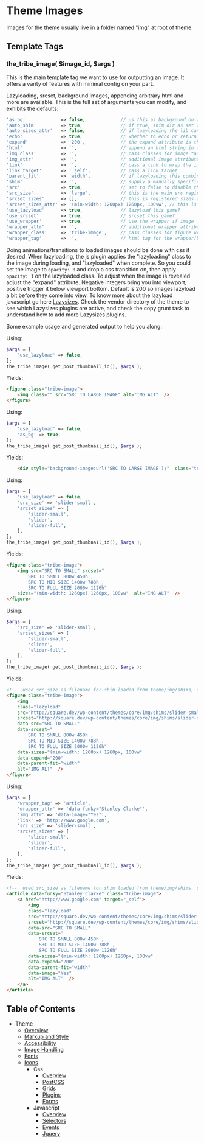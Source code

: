 #  Theme Images

Images for the theme usually live in a folder named "img" at root of theme. 

## Template Tags

### the_tribe_image( $image_id, $args )

This is the main template tag we want to use for outputting an image. It offers a varity of features with minimal config on your part.

Lazyloading, srcset, background images, appending arbitrary html and more are available. This is the full set of arguments you can modify, and exhibits the defaults:
```php
'as_bg'             => false,             // us this as background on wrapper?
'auto_shim'         => true,              // if true, shim dir as set will be used, src_size will be used as filename, with png as filetype
'auto_sizes_attr'   => false,             // if lazyloading the lib can auto create sizes attribute.
'echo'              => true,              // whether to echo or return the html
'expand'            => '200',             // the expand attribute is the threshold used by lazysizes. use negative to reveal once in viewport.
'html'              => '',                // append an html string in the wrapper
'img_class'         => '',                // pass classes for image tag. if lazyload is true class "lazyload" is auto added
'img_attr'          => '',                // additional image attributes
'link'              => '',                // pass a link to wrap the image
'link_target'       => '_self',           // pass a link target
'parent_fit'        => 'width',           // if lazyloading this combines with object fit css and the object fit polyfill
'shim'              => '',                // supply a manually specified shim for lazyloading. Will override auto_shim whether true/false.
'src'               => true,              // set to false to disable the src attribute. this is a fallback for non srcset browsers
'src_size'          => 'large',           // this is the main src registered image size
'srcset_sizes'      => [],                // this is registered sizes array for srcset.
'srcset_sizes_attr' => '(min-width: 1260px) 1260px, 100vw', // this is the srcset sizes attribute string used if auto is false.
'use_lazyload'      => true,              // lazyload this game?
'use_srcset'        => true,              // srcset this game?
'use_wrapper'       => true,              // use the wrapper if image
'wrapper_attr'      => '',                // additional wrapper attributes
'wrapper_class'     => 'tribe-image',     // pass classes for figure wrapper. If as_bg is set true gets auto class of "lazyload"
'wrapper_tag'       => '',                // html tag for the wrapper/background image container
```

Doing animations/transitions to loaded images should be done with css if desired. When lazyloading, the js plugin applies the "lazyloading" class to the image during loading, and "lazyloaded" when complete. So you could set the image to `opacity: 0` and drop a css transition on, then apply `opacity: 1` on the lazyloaded class. To adjust when the image is revealed adjust the "expand" attribute. Negative integers bring you into viewport, positive trigger it below viewport bottom. Default is 200 so images lazyload a bit before they come into view. To know more about the lazyload javascript go here [Lazysizes](https://github.com/aFarkas/lazysizes). Check the vendor directory of the theme to see which Lazysizes plugins are active, and check the copy grunt task to understand how to add more Lazysizes plugins. 

Some example usage and generated output to help you along:

Using: 
```php
$args = [
	'use_lazyload' => false,
];
the_tribe_image( get_post_thumbnail_id(), $args );
```
Yields:
```html
<figure class="tribe-image">
	<img class="" src="SRC TO LARGE IMAGE" alt="IMG ALT"  />
</figure>
```
Using: 
```php
$args = [
    'use_lazyload' => false,
    'as_bg' => true,
];
the_tribe_image( get_post_thumbnail_id(), $args );
```
Yields:
```html
	<div style="background-image:url('SRC TO LARGE IMAGE');"  class="tribe-image"></div>
```
Using: 
```php
$args = [
    'use_lazyload' => false,
    'src_size' => 'slider-small',
    'srcset_sizes' => [
        'slider-small',
        'slider',
        'slider-full',
    ],
];
the_tribe_image( get_post_thumbnail_id(), $args );
```
Yields:
```html
<figure class="tribe-image">
	<img src="SRC TO SMALL" srcset="
		SRC TO SMALL 800w 450h ,
        SRC TO MID SIZE 1400w 788h ,
        SRC TO FULL SIZE 2000w 1126h" 
    sizes="(min-width: 1260px) 1260px, 100vw"  alt="IMG ALT"  />
</figure>
```
Using: 
```php
$args = [
    'src_size' => 'slider-small',
    'srcset_sizes' => [
        'slider-small',
        'slider',
        'slider-full',
    ],
];
the_tribe_image( get_post_thumbnail_id(), $args );
```
Yields:
```html
<!--  used src_size as filename for shim loaded from theme/img/shims, shim applied to src and srcset, lazyload uses data atts -->
<figure class="tribe-image">
	<img 
	class="lazyload" 
	src="http://square.dev/wp-content/themes/core/img/shims/slider-small.png"  
	srcset="http://square.dev/wp-content/themes/core/img/shims/slider-small.png"  
	data-src="SRC TO SMALL"  
	data-srcset="
		SRC TO SMALL 800w 450h ,
        SRC TO MID SIZE 1400w 788h ,
        SRC TO FULL SIZE 2000w 1126h"  
    data-sizes="(min-width: 1260px) 1260px, 100vw"  
    data-expand="200"  
    data-parent-fit="width"  
    alt="IMG ALT"  />
</figure>
```

Using: 
```php
$args = [
	'wrapper_tag' => 'article',
	'wrapper_attr' => 'data-funky="Stanley Clarke"',
	'img_attr' => 'data-image="Yes"',
	'link' => 'http://www.google.com',
    'src_size' => 'slider-small',
    'srcset_sizes' => [
        'slider-small',
        'slider',
        'slider-full',
    ],
];
the_tribe_image( get_post_thumbnail_id(), $args );
```
Yields:
```html
<!--  used src_size as filename for shim loaded from theme/img/shims, shim applied to src and srcset, lazyload uses data atts -->
<article data-funky="Stanley Clarke" class="tribe-image">
	<a href="http://www.google.com" target="_self">
		<img 
		class="lazyload" 
		src="http://square.dev/wp-content/themes/core/img/shims/slider-small.png"  
		srcset="http://square.dev/wp-content/themes/core/img/shims/slider-small.png"  
		data-src="SRC TO SMALL"  
		data-srcset="
			SRC TO SMALL 800w 450h ,
	        SRC TO MID SIZE 1400w 788h ,
	        SRC TO FULL SIZE 2000w 1126h"  
	    data-sizes="(min-width: 1260px) 1260px, 100vw"  
	    data-expand="200"  
	    data-parent-fit="width" 
	    data-image="Yes"
	    alt="IMG ALT"  />
    </a>
</article>
```

## Table of Contents

* Theme
  * [Overview](/docs/theme/README.md)
  * [Markup and Style](/docs/theme/markup-and-style.md)
  * [Accessibility](/docs/theme/accessbility.md)
  * [Image Handling](/docs/theme/images.md)
  * [Fonts](/docs/theme/fonts.md)
  * [Icons](/docs/theme/icons.md)
    * Css
      * [Overview](/docs/theme/css/README.md)
      * [PostCSS](/docs/theme/css/postcss.md)
      * [Grids](/docs/theme/css/grids.md)
      * [Plugins](/docs/theme/css/plugins.md)
      * [Forms](/docs/theme/css/forms.md)
    * Javascript
      * [Overview](/docs/theme/js/README.md)
      * [Selectors](/docs/theme/js/selectors.md)
      * [Events](/docs/theme/js/events.md)
      * [Jquery](/docs/theme/js/jquery.md)